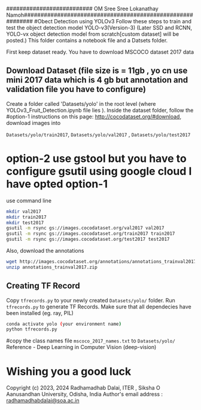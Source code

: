 ########################## OM Sree Sree Lokanathay Namoh###########################################################
#Obect Detection using YOLOv3 
Follow these steps to train and test the object detection model YOLO-v3(Version-3)
(Later SSD and RCNN, YOLO-vx object detection model from scratch[custom dataset] will be posted.)
This folder contains a notebook file and a Datsets folder.

First keep dataset ready. You have to download MSCOCO dataset 2017 data


## Download Dataset (file size is = 11gb , yo cn use mini 2017 data which is 4 gb but annotation and validation file you have to configure)
Create a folder called 'Datasets/yolo' in the root level (where YOLOv3_Fruit_Detection.ipynb file lies ). Inside the dataset folder, follow the 
#option-1
instructions on this page: http://cocodataset.org/#download, download images into 

`Datasets/yolo/train2017`, 
`Datasets/yolo/val2017` ,
`Datasets/yolo/test2017`
# option-2    use gstool but you have to configure gsutil using google cloud  I have opted option-1 
use command line 
```bash
mkdir val2017
mkdir train2017
mkdir test2017
gsutil -m rsync gs://images.cocodataset.org/val2017 val2017
gsutil -m rsync gs://images.cocodataset.org/train2017 train2017
gsutil -m rsync gs://images.cocodataset.org/test2017 test2017
```
Also, download the annotations
```bash
wget http://images.cocodataset.org/annotations/annotations_trainval2017.zip
unzip annotations_trainval2017.zip
```

## Creating TF Record
Copy `tfrecords.py` to your newly created `Datasets/yolo/` folder. Run `tfrecords.py` to generate TF Records. Make sure that all dependecies have been installed (eg. ray, PIL)
```bash
conda activate yolo (your environment name)
python tfrecords.py
```
#copy the class names file `mscoco_2017_names.txt` to `Datasets/yolo/` 
Reference - Deep Learning in Computer Vision (deep-vision)
# Wishing you a good luck 

Copyright (c) 2023, 2024 Radhamadhab Dalai, ITER , Siksha O Aanusandhan University, 
Odisha, India
Author's email address :  radhamadhabdalai@soa.ac.in
